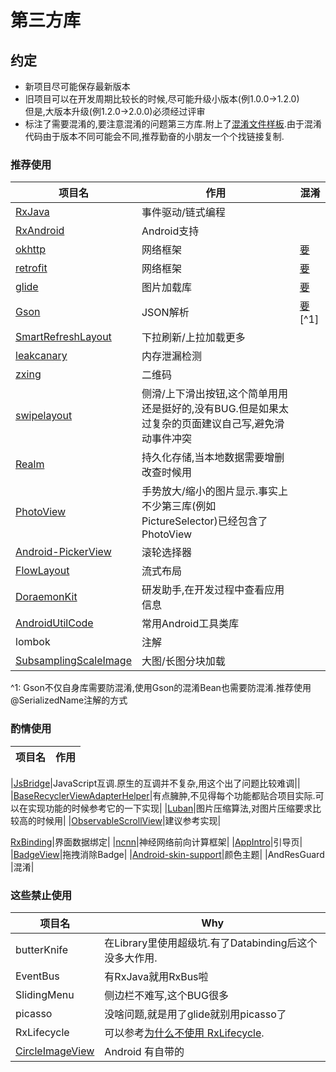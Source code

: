 # 第三方库

## 约定
- 新项目尽可能保存最新版本
- 旧项目可以在开发周期比较长的时候,尽可能升级小版本(例1.0.0->1.2.0)  
但是,大版本升级(例1.2.0->2.0.0)必须经过评审
- 标注了需要混淆的,要注意混淆的问题第三方库.附上了[混淆文件样板](https://github.com/GosuncnMobile/TechBlog/blob/master/Android/%20standard/proguard-rules.pro).由于混淆代码由于版本不同可能会不同,推荐勤奋的小朋友一个个找链接复制.

### 推荐使用

| 项目名 | 作用 |混淆|
| ------ | ------ |------ |
|[RxJava](https://github.com/ReactiveX/RxJava)| 事件驱动/链式编程||
|[RxAndroid](https://github.com/ReactiveX/RxAndroid)|Android支持||
|[okhttp](https://github.com/square/okhttp)|网络框架|[要](https://github.com/square/okhttp/blob/master/okhttp/src/main/resources/META-INF/proguard/okhttp3.pro)
|[retrofit](https://github.com/square/retrofit)|网络框架|[要](https://github.com/square/retrofit/blob/master/retrofit/src/main/resources/META-INF/proguard/retrofit2.pro)
|[glide](https://github.com/bumptech/glide)|图片加载库| [要](http://bumptech.github.io/glide/doc/download-setup.html#proguard)
|[Gson](https://github.com/google/gson)|JSON解析|[要](https://github.com/google/gson/blob/master/examples/android-proguard-example/proguard.cfg)[^1]|
|[SmartRefreshLayout](https://github.com/scwang90/SmartRefreshLayout)|下拉刷新/上拉加载更多|
|[leakcanary](https://github.com/square/leakcanary)|内存泄漏检测|
|[zxing](https://github.com/zxing/zxing)|二维码|
|[swipelayout](https://github.com/daimajia/AndroidSwipeLayout)|侧滑/上下滑出按钮,这个简单用用还是挺好的,没有BUG.但是如果太过复杂的页面建议自己写,避免滑动事件冲突|
|[Realm](https://github.com/realm/realm-java)|持久化存储,当本地数据需要增删改查时候用|
|[PhotoView](https://github.com/chrisbanes/PhotoView)|手势放大/缩小的图片显示.事实上不少第三库(例如PictureSelector)已经包含了PhotoView|
|[Android-PickerView](https://github.com/Bigkoo/Android-PickerView)|滚轮选择器|
|[FlowLayout](https://github.com/hongyangAndroid/FlowLayout)|流式布局|
|[DoraemonKit](https://github.com/didi/DoraemonKit)|研发助手,在开发过程中查看应用信息|
|[AndroidUtilCode](https://github.com/Blankj/AndroidUtilCode/blob/master/utilcode/README-CN.md)|常用Android工具类库|
|lombok|注解|
|[SubsamplingScaleImage](https://github.com/davemorrissey/subsampling-scale-image-view)|大图/长图分块加载|


^1: Gson不仅自身库需要防混淆,使用Gson的混淆Bean也需要防混淆.推荐使用@SerializedName注解的方式

### 酌情使用
 
| 项目名 | 作用 |
| ------ | ------ |

|[JsBridge](https://github.com/lzyzsd/JsBridge)|JavaScript互调.原生的互调并不复杂,用这个出了问题比较难调||
|[BaseRecyclerViewAdapterHelper](https://github.com/CymChad/BaseRecyclerViewAdapterHelper)|有点臃肿,不见得每个功能都贴合项目实际.可以在实现功能的时候参考它的一下实现|
|[Luban](https://github.com/Curzibn/Luban)|图片压缩算法,对图片压缩要求比较高的时候用|
|[ObservableScrollView](https://github.com/ksoichiro/Android-ObservableScrollView)|建议参考实现|

[RxBinding](https://github.com/JakeWharton/RxBinding)|界面数据绑定|
|[ncnn](https://github.com/Tencent/ncnn)|神经网络前向计算框架|
|[AppIntro](https://github.com/AppIntro/AppIntro)|引导页|
|[BadgeView](https://github.com/qstumn/BadgeView)|拖拽消除Badge|
|[Android-skin-support](https://github.com/ximsfei/Android-skin-support)|颜色主题|
|AndResGuard |混淆|

###  这些禁止使用

| 项目名 | Why |
| ------ | ------ |
|butterKnife |在Library里使用超级坑.有了Databinding后这个没多大作用.|
|EventBus |有RxJava就用RxBus啦|
|SlidingMenu| 侧边栏不难写,这个BUG很多|
|picasso |没啥问题,就是用了glide就别用picasso了|
|RxLifecycle |可以参考[为什么不使用 RxLifecycle](https://www.jianshu.com/p/6627e97eba8d).|
|[CircleImageView](https://github.com/hdodenhof/CircleImageView)|Android 有自带的|

